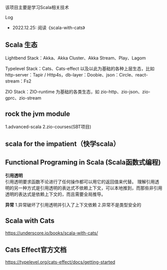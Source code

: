 该项目主要是学习Scala相关技术

Log

* 2022.12.25: 阅读《scala-with-cats》


## Scala 生态
Lightbend Stack：Akka、Akka Cluster、Akka Stream、Play、Lagom

Typelevel Stack：Cats、Cats-effect 以及以此为基础的各种上层生态，比如 http-server：Tapir / Http4s，db-layer：Doobie、json：Circle、react-stream：Fs2

ZIO Stack：ZIO-runtime 为基础的各类生态，如 zio-http、zio-json、zio-gprc、zio-stream




## rock the jvm module
1.advanced-scala
2.zio-courses(SBT项目)        

## scala for the impatient（快学scala）

## Functional Programing in Scala (Scala函数式编程)  

**引用透明**    
引用透明要求函数不论进行了任何操作都可以用它的返回值来代替。 理解引用透明的另一种方式是引用透明的表达式不依赖上下文，可以本地推到，而那些非引用透明的表达式是依赖上下文的，而且需要全局推导。 


**异常**
1.异常破坏了引用透明并引入了上下文依赖
2.异常不是类型安全的


## Scala with Cats
https://underscore.io/books/scala-with-cats/

## Cats Effect官方文档
https://typelevel.org/cats-effect/docs/getting-started



